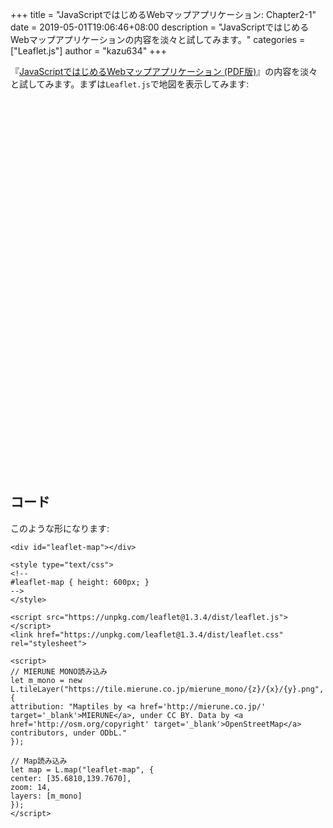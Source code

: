 +++
title = "JavaScriptではじめるWebマップアプリケーション: Chapter2-1"
date = 2019-05-01T19:06:46+08:00
description = "JavaScriptではじめるWebマップアプリケーションの内容を淡々と試してみます。"
categories = ["Leaflet.js"]
author = "kazu634"
+++

『[JavaScriptではじめるWebマップアプリケーション \(PDF版\)](https://booth.pm/ja/items/1314906)』の内容を淡々と試してみます。まずは`Leaflet.js`で地図を表示してみます:

<div id="leaflet-map"></div>

<style type="text/css">
<!--
#leaflet-map { height: 600px; }
-->
</style>

<script src="https://unpkg.com/leaflet@1.3.4/dist/leaflet.js"></script>
<link href="https://unpkg.com/leaflet@1.3.4/dist/leaflet.css" rel="stylesheet">

<script>
// MIERUNE MONO読み込み
let m_mono = new L.tileLayer("https://tile.mierune.co.jp/mierune_mono/{z}/{x}/{y}.png", {
attribution: "Maptiles by <a href='http://mierune.co.jp/' target='_blank'>MIERUNE</a>, under CC BY. Data by <a href='http://osm.org/copyright' target='_blank'>OpenStreetMap</a> contributors, under ODbL."
});

// Map読み込み
let map = L.map("leaflet-map", {
center: [35.6810,139.7670],
zoom: 14,
layers: [m_mono]
});
</script>

## コード
このような形になります:

```
<div id="leaflet-map"></div>

<style type="text/css">
<!--
#leaflet-map { height: 600px; }
-->
</style>

<script src="https://unpkg.com/leaflet@1.3.4/dist/leaflet.js"></script>
<link href="https://unpkg.com/leaflet@1.3.4/dist/leaflet.css" rel="stylesheet">

<script>
// MIERUNE MONO読み込み
let m_mono = new L.tileLayer("https://tile.mierune.co.jp/mierune_mono/{z}/{x}/{y}.png", {
attribution: "Maptiles by <a href='http://mierune.co.jp/' target='_blank'>MIERUNE</a>, under CC BY. Data by <a href='http://osm.org/copyright' target='_blank'>OpenStreetMap</a> contributors, under ODbL."
});

// Map読み込み
let map = L.map("leaflet-map", {
center: [35.6810,139.7670],
zoom: 14,
layers: [m_mono]
});
</script>
```

